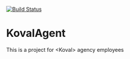 [![Build Status](https://travis-ci.org/CrewSY/KovalAgent.svg?branch=master)](https://travis-ci.org/CrewSY/KovalAgent)

# KovalAgent
This is a project for &lt;Koval> agency employees
